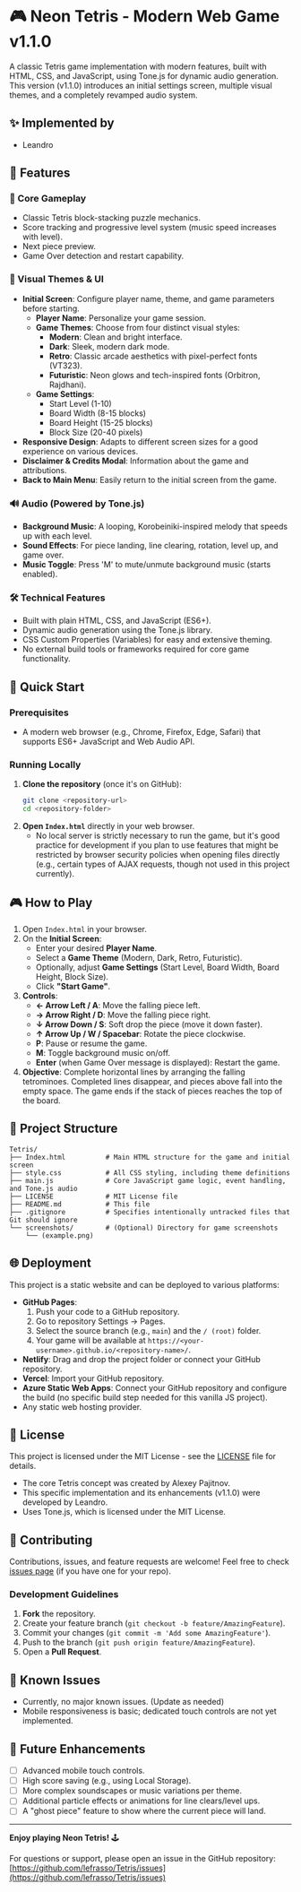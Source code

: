 # 🎮 Neon Tetris - Modern Web Game v1.1.0

A classic Tetris game implementation with modern features, built with HTML, CSS, and JavaScript, using Tone.js for dynamic audio generation. This version (v1.1.0) introduces an initial settings screen, multiple visual themes, and a completely revamped audio system.

<!-- Add a placeholder for a game screenshot here -->
<!-- ![Neon Tetris Gameplay](./screenshots/neon-tetris-gameplay.png) -->

## ✨ Implemented by

*   Leandro

## 🌟 Features

### 🎯 Core Gameplay
*   Classic Tetris block-stacking puzzle mechanics.
*   Score tracking and progressive level system (music speed increases with level).
*   Next piece preview.
*   Game Over detection and restart capability.

### 🎨 Visual Themes & UI
*   **Initial Screen**: Configure player name, theme, and game parameters before starting.
    *   **Player Name**: Personalize your game session.
    *   **Game Themes**: Choose from four distinct visual styles:
        *   **Modern**: Clean and bright interface.
        *   **Dark**: Sleek, modern dark mode.
        *   **Retro**: Classic arcade aesthetics with pixel-perfect fonts (VT323).
        *   **Futuristic**: Neon glows and tech-inspired fonts (Orbitron, Rajdhani).
    *   **Game Settings**:
        *   Start Level (1-10)
        *   Board Width (8-15 blocks)
        *   Board Height (15-25 blocks)
        *   Block Size (20-40 pixels)
*   **Responsive Design**: Adapts to different screen sizes for a good experience on various devices.
*   **Disclaimer & Credits Modal**: Information about the game and attributions.
*   **Back to Main Menu**: Easily return to the initial screen from the game.

### 🔊 Audio (Powered by Tone.js)
*   **Background Music**: A looping, Korobeiniki-inspired melody that speeds up with each level.
*   **Sound Effects**: For piece landing, line clearing, rotation, level up, and game over.
*   **Music Toggle**: Press 'M' to mute/unmute background music (starts enabled).

### 🛠️ Technical Features
*   Built with plain HTML, CSS, and JavaScript (ES6+).
*   Dynamic audio generation using the Tone.js library.
*   CSS Custom Properties (Variables) for easy and extensive theming.
*   No external build tools or frameworks required for core game functionality.

## 🚀 Quick Start

### Prerequisites
*   A modern web browser (e.g., Chrome, Firefox, Edge, Safari) that supports ES6+ JavaScript and Web Audio API.

### Running Locally
1.  **Clone the repository** (once it's on GitHub):
    ```bash
    git clone <repository-url>
    cd <repository-folder>
    ```
2.  **Open `Index.html`** directly in your web browser.
    *   No local server is strictly necessary to run the game, but it's good practice for development if you plan to use features that might be restricted by browser security policies when opening files directly (e.g., certain types of AJAX requests, though not used in this project currently).

## 🎮 How to Play

1.  Open `Index.html` in your browser.
2.  On the **Initial Screen**:
    *   Enter your desired **Player Name**.
    *   Select a **Game Theme** (Modern, Dark, Retro, Futuristic).
    *   Optionally, adjust **Game Settings** (Start Level, Board Width, Board Height, Block Size).
    *   Click **"Start Game"**.
3.  **Controls**:
    *   **← Arrow Left / A**: Move the falling piece left.
    *   **→ Arrow Right / D**: Move the falling piece right.
    *   **↓ Arrow Down / S**: Soft drop the piece (move it down faster).
    *   **↑ Arrow Up / W / Spacebar**: Rotate the piece clockwise.
    *   **P**: Pause or resume the game.
    *   **M**: Toggle background music on/off.
    *   **Enter** (when Game Over message is displayed): Restart the game.
4.  **Objective**: Complete horizontal lines by arranging the falling tetrominoes. Completed lines disappear, and pieces above fall into the empty space. The game ends if the stack of pieces reaches the top of the board.

## 🔧 Project Structure

```
Tetris/
├── Index.html          # Main HTML structure for the game and initial screen
├── style.css           # All CSS styling, including theme definitions
├── main.js             # Core JavaScript game logic, event handling, and Tone.js audio
├── LICENSE             # MIT License file
├── README.md           # This file
├── .gitignore          # Specifies intentionally untracked files that Git should ignore
└── screenshots/        # (Optional) Directory for game screenshots
    └── (example.png)
```

## 🌐 Deployment

This project is a static website and can be deployed to various platforms:

*   **GitHub Pages**: 
    1. Push your code to a GitHub repository.
    2. Go to repository Settings → Pages.
    3. Select the source branch (e.g., `main`) and the `/ (root)` folder.
    4. Your game will be available at `https://<your-username>.github.io/<repository-name>/`.
*   **Netlify**: Drag and drop the project folder or connect your GitHub repository.
*   **Vercel**: Import your GitHub repository.
*   **Azure Static Web Apps**: Connect your GitHub repository and configure the build (no specific build step needed for this vanilla JS project).
*   Any static web hosting provider.

## 📝 License

This project is licensed under the MIT License - see the [LICENSE](LICENSE) file for details.

*   The core Tetris concept was created by Alexey Pajitnov.
*   This specific implementation and its enhancements (v1.1.0) were developed by Leandro.
*   Uses Tone.js, which is licensed under the MIT License.

## 🤝 Contributing

Contributions, issues, and feature requests are welcome!
Feel free to check [issues page](https://github.com/lefrasso/Tetris/issues) (if you have one for your repo).

### Development Guidelines
1.  **Fork** the repository.
2.  Create your feature branch (`git checkout -b feature/AmazingFeature`).
3.  Commit your changes (`git commit -m 'Add some AmazingFeature'`).
4.  Push to the branch (`git push origin feature/AmazingFeature`).
5.  Open a **Pull Request**.

## 🐛 Known Issues

*   Currently, no major known issues. (Update as needed)
*   Mobile responsiveness is basic; dedicated touch controls are not yet implemented.

## 🔮 Future Enhancements

*   [ ] Advanced mobile touch controls.
*   [ ] High score saving (e.g., using Local Storage).
*   [ ] More complex soundscapes or music variations per theme.
*   [ ] Additional particle effects or animations for line clears/level ups.
*   [ ] A "ghost piece" feature to show where the current piece will land.

---

**Enjoy playing Neon Tetris!** 🕹️

For questions or support, please open an issue in the GitHub repository: [https://github.com/lefrasso/Tetris/issues](https://github.com/lefrasso/Tetris/issues)
